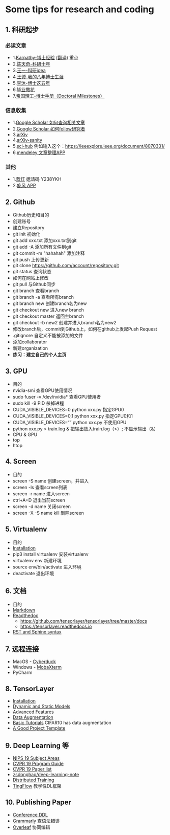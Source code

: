 # Some tips for research and coding

## 1. 科研起步

### 必读文章
- 1.[Karpathy-博士经验](http://karpathy.github.io/2016/09/07/phd/) [(翻译)](https://m.sohu.com/a/125259752_465975/?pvid=000115_3w_a) 重点
- 2.[陈天奇-科研十年](https://zhuanlan.zhihu.com/p/74779853)
- 3.[王一-科研idea](https://mp.weixin.qq.com/s/e78zRIgdEtGLKiqYcRJLHQ)
- 4.[王赟-我的八年博士生涯](https://zhuanlan.zhihu.com/p/50597445)
- 5.[李沐-博士这五年](https://zhuanlan.zhihu.com/p/25099638)
- 6.[毕业撒花](https://mp.weixin.qq.com/s/j8EuhusTNlE60m8IC4ftGA)
- 7.[帝国理工-博士手册（Doctoral Milestones）](https://www.doc.ic.ac.uk/research/phd/phdmatters/handbook_PhD_2018.pdf)

### 信息收集
- 1.[Google Scholar 如何查询相关文章](https://scholar.google.co.uk/scholar?hl=en&as_sdt=0%2C5&q=semantic+image+synthesis+via+adversarial+learning&btnG=)
- 2.[Google Scholar 如何follow研究者](https://scholar.google.co.uk/citations?user=xLFL4sMAAAAJ&hl=en)
- 3.[arXiv](https://arxiv.org)
- 4.[arXiv-sanity](http://www.arxiv-sanity.com)
- 5.[sci-hub](https://sci-hub.se) 例如输入这个：https://ieeexplore.ieee.org/document/8070331/
- 6.[mendeley 文章整理APP](https://www.mendeley.com)

### 其他
- 1.[蓝灯](https://github.com/getlantern/forum) 邀请码 Y238YKH
- 2.[旋风 APP](https://www.lcdhgy.com)

## 2. Github
- Github历史和目的
- 创建账号
- 建立Repository
- git init 初始化
- git add xxx.txt 添加xxx.txt到git
- git add -A 添加所有文件到git
- git commit -m "hahahah" 添加注释
- git push 上传更新
- git clone https://github.com/account/repository.git
- git status 查询状态
- 如何在网站上修改
- git pull 与Github同步
- git branch 查看branch
- git branch -a 查看所有branch
- git branch new 创建branch名为new
- git checkout new 进入new branch
- git checkout master 返回主branch
- git checkout -b new2 创建并进入branch名为new2
- 修改branch后，commit到Github上，如何在github上发起Push Request
- .gitignore 自定义不能被添加的文件
- 添加collaborator
- 新建organization
- **练习：建立自己的个人主页**

## 3. GPU
- 目的
- nvidia-smi 查看GPU使用情况
- sudo fuser -v /dev/nvidia* 查看GPU使用者
- sudo kill -9 PID 杀掉进程
- CUDA_VISIBLE\_DEVICES=0 python xxx.py 指定GPU0
- CUDA_VISIBLE\_DEVICES=0,1 python xxx.py 指定GPU0和1
- CUDA_VISIBLE\_DEVICES=“” python xxx.py 不使用GPU
- python xxx.py > train.log &    把输出放入train.log（>）; 不显示输出（&）
- CPU & GPU
- top
- htop

## 4. Screen
- 目的
- screen -S name 创建screen，并进入
- screen -ls 查看screen列表
- screen -r name 进入screen
- ctrl+A+D 退出当前screen
- screen -d name 关闭screen
- screen -X -S name kill 删除screen

## 5. Virtualenv
- 目的
- [Installation](https://tensorlayer.readthedocs.io/en/latest/user/installation.html)
- pip3 install virtualenv 安装virtualenv
- virtualenv env 新建环境
- source env/bin/activate 进入环境
- deactivate 退出环境

## 6. 文档
- 目的
- [Markdown](https://guides.github.com/features/mastering-markdown/)
- [Readthedoc](https://readthedocs.org)
	- https://github.com/tensorlayer/tensorlayer/tree/master/docs
	- https://tensorlayer.readthedocs.io
- [RST and Sphinx syntax](https://thomas-cokelaer.info/tutorials/sphinx/rest_syntax.html)

## 7. 远程连接
- MacOS - [Cyberduck](https://cyberduck.io)
- Windows - [MobaXterm](https://mobaxterm.mobatek.net)
- PyCharm

## 8. TensorLayer
- [Installation](https://tensorlayer.readthedocs.io/en/latest/user/installation.html)
- [Dynamic and Static Models](https://tensorlayer.readthedocs.io/en/latest/user/get_start_model.html)
- [Advanced Features](https://tensorlayer.readthedocs.io/en/latest/user/get_start_advance.html)
- [Data Augmentation](https://tensorlayer.readthedocs.io/en/latest/modules/prepro.html#python-can-be-fast)
- [Basic Tutorials](https://github.com/tensorlayer/tensorlayer/tree/master/examples/basic_tutorials) CIFAR10 has data augmentation
- [A Good Project Template](https://github.com/tensorlayer/srgan)

## 9. Deep Learning 等
- [NIPS 19 Subject Areas](https://nips.cc/Conferences/2019/PaperInformation/SubjectAreas)
- [CVPR 19 Program Guide](http://cvpr2019.thecvf.com/files/CVPR_2019_Program_Guide.pdf)
- [CVPR 19 Paper list](http://openaccess.thecvf.com/CVPR2019.py)
- [zsdonghao/deep-learning-note](https://github.com/zsdonghao/deep-learning-note)
- [Distributed Training](https://blog.skymind.ai/distributed-deep-learning-part-1-an-introduction-to-distributed-training-of-neural-networks/)
- [TingFlow](https://github.com/tqchen/tinyflow) 教学性DL框架

## 10. Publishing Paper
- [Conference DDL](https://aideadlin.es/?sub=ML,CV,NLP,RO,SP,DM)
- [Grammarly](https://app.grammarly.com) 查语法错误
- [Overleaf](http://overleaf.com) 协同编辑

